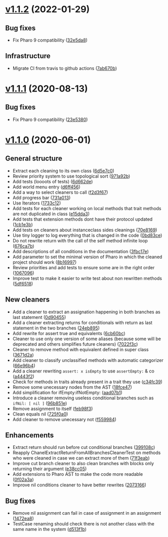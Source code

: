 <!--
git log --pretty="* %s ([%h](https://github.com/jecisc/Chanel/commit/%H))" v1.1.2...HEAD --grep="Merge pull" 
('Content' copyWithRegex: 'Merge pull request #[0-9]+ from [^/]+/[0-9]*' matchesReplacedWith: '') copyReplaceAll: '-' with: ' '
-->

# [v1.1.2](https://github.com/jecisc/TinyLogger/compare/v1.1.1...v1.1.2) (2022-01-29)

## Bug fixes

* Fix Pharo 9 compatibility ([32e5da8](https://github.com/jecisc/Chanel/commit/32e5da862f60f254d4153ad7303ec44bcd385778))

## Infrastructure


* Migrate CI from travis to github actions ([7ab670b](https://github.com/jecisc/Chanel/commit/7ab670bfa1099a42aa26dd9fafdf4efc1e68615e))

# [v1.1.1](https://github.com/jecisc/TinyLogger/compare/v1.1.0...v1.1.1) (2020-08-13)

## Bug fixes

* Fix Pharo 9 compatibility ([23e5380](https://github.com/jecisc/Chanel/commit/23e53808e0f10083f660bee1a1a615c9f765d837))

# [v1.1.0](https://github.com/jecisc/TinyLogger/compare/v1.0.0...v1.1.0) (2020-06-01)

## General structure

* Extract each cleaning to its own class ([6d5e7c0](https://github.com/jecisc/Chanel/commit/6d5e7c07266e2d9281e10be88b6cfde3b2faee53))
* Review priority system to use topological sort ([971a92b](https://github.com/jecisc/Chanel/commit/971a92bf1e6b1f5d2ca310f33148c1679c2911fd))
* Add tests (loooots of tests) ([6d662de](https://github.com/jecisc/Chanel/commit/6d662dea6e0f472603c79cf3fbc459119a86f8ab))
* Add world menu entry ([d6ff456](https://github.com/jecisc/Chanel/commit/d6ff456dea5eb3645f81c97c093f55c0a15ca211))
* Add a way to select cleaners to call ([f2d3f67](https://github.com/jecisc/Chanel/commit/f2d3f673c2a1077bfb6a97abe79ff76e7c5e8b00))
* Add progress bar ([731a013](https://github.com/jecisc/Chanel/commit/731a0131f3e2375df816be958962c375f65a3321))
* Use Iterators ([1733c12](https://github.com/jecisc/Chanel/commit/1733c128fecca04052305ae19d2d34d4051f81d6))
* Add tests for each cleaner working on local methods that trait methods are not duplicated in class ([e15dda3](https://github.com/jecisc/Chanel/commit/e15dda3e8ea6ca8fbd423b6ba03eb1673ffea543))
* Add tests that extension methods dont have their protocol updated ([1cb1e3b](https://github.com/jecisc/Chanel/commit/1cb1e3b8011cfd3c97dd296b260b13de2b8c6b22))
* Add tests on cleaners about instanceclass sides cleanings ([70e8169](https://github.com/jecisc/Chanel/commit/70e816906bd479c78dbcc735138b12b81c6c1cfb))
* Use tiny logger to log everything that is changed in the code ([0bd83ce](https://github.com/jecisc/Chanel/commit/0bd83ce0825d5bf04c2e8157a52ff13aeb2aef80))
* Do not rewrite return with the call of the self method infinite loop ([676ca7b](https://github.com/jecisc/Chanel/commit/676ca7b38a9758900c03c0dc4f3e1bbb33087940))
* Add descriptions of all conditions in the documentation ([3fbc17e](https://github.com/jecisc/Chanel/commit/3fbc17e2b0b61edc4a0edcb8d7bd8c62575e1146))
* Add parameter to set the minimal version of Pharo in which the cleaned project should work ([8b16997](https://github.com/jecisc/Chanel/commit/8b16997b292d4c8e6b6995b4886b8ea4d457d703))
* Review priorities and add tests to ensure some are in the right order ([1067096](https://github.com/jecisc/Chanel/commit/10670966950041cd215ac0a558a170e3f2badb6f))
* Improve test to make it easier to write test about non rewritten methods ([5df6518](https://github.com/jecisc/Chanel/commit/5df6518079444f3b0d8832328456210806172d7d))

## New cleaners

* Add a cleaner to extract an assignation happening in both branches as last statement ([0d90455](https://github.com/jecisc/Chanel/commit/0d904552b1e9c919292d7f23c5accff444f317af))
* Add a cleaner extracting returns for conditionals with return as last statement in the two branches ([24eb895](https://github.com/jecisc/Chanel/commit/24eb895e98e205d251252cea8bd658fad0540908))
* Add rewrite for assert true and equivalents ([6cb60bc](https://github.com/jecisc/Chanel/commit/6cb60bc151bfcbe766b6dfcb002bdf6e43f6b40d))
* Cleaner to use only one version of some aliases (because some will be deprecated and others simplifies future cleaners) ([7022f3c](https://github.com/jecisc/Chanel/commit/7022f3ceceffd96d8801c061137dfc8431e78517))
* Cleaner to remove method with equivalent defined in super class  ([3671d2a](https://github.com/jecisc/Chanel/commit/3671d2afd148e51f76a1fc05296cfaa787e8f150))
* Add cleaner to classify unclassified methods with automatic categorizer  ([66e96b4](https://github.com/jecisc/Chanel/commit/66e96b433499782d475aa3ba48f23e4d7a9025b7))
* Add a cleaner rewriting `assert: x isEmpty` to use `assertEmpty:` & co ([a4443f2](https://github.com/jecisc/Chanel/commit/a4443f24fc76d4c51780129c5d864668283739fb))
* Check for methods in traits already present in a trait they use ([c34fc39](https://github.com/jecisc/Chanel/commit/c34fc39cfd79acda7a2607ec0996016be6367ef2))
* Remove some unecessary nodes from the AST ([18fce47](https://github.com/jecisc/Chanel/commit/18fce47b1b28a52c9e7b5f6f3aecfb46d76b05a1))
* Add simplification for ifEmpty:ifNotEmpty: ([aad07b1](https://github.com/jecisc/Chanel/commit/aad07b15e48c17c36ebb3b6f71de3b402d89867e))
* Introduce a cleaner removing useless conditional branches such as `ifNil: [ nil ]` ([96b851e](https://github.com/jecisc/Chanel/commit/96b851e86bb6db8748260cb3c2bb57ad50885e79))
* Remove assignment to itself ([feb98f3](https://github.com/jecisc/Chanel/commit/feb98f3e03a713f08a9e56d2b2e138e53b7ae31d))
* Clean equals nil  ([725f0a0](https://github.com/jecisc/Chanel/commit/725f0a04a0f1ce6fe415d196207943b04a1f6c76))
* Add cleaner to remove unecessary not ([f559984](https://github.com/jecisc/Chanel/commit/f559984ab968b47e081853edc58bd0bd5818f9eb))

## Enhancements

* Extract return should run before cut conditional branches ([399108c](https://github.com/jecisc/Chanel/commit/399108c83767f065d2be6e4b5984ada406dd1c5e))
* Reapply ChanelExtractReturnFromAllBranchesCleanerTest on methods who were cleaned in case we can extract more of them ([71f3eab](https://github.com/jecisc/Chanel/commit/71f3eaba8c919f32a4ab31eefe01e2ca37f0681d))
* Improve cut branch cleaner to also clean branches with blocks only returning their argument ([e38cc05](https://github.com/jecisc/Chanel/commit/e38cc054a63c22f0a283d9234d90431c0dcf58c2))
* Add extensions to Pharo AST to make the code more readable ([0f02a3a](https://github.com/jecisc/Chanel/commit/0f02a3a58ddd34145d6d9ea5f798f2f07733e8ea))
* Improve nil conditions cleaner to have better rewrites ([2073166](https://github.com/jecisc/Chanel/commit/2073166b525b8819eefa435db97823995da39695))

## Bug fixes

* Remove nil assignment can fail in case of assignment in an assignment ([1472ea8](https://github.com/jecisc/Chanel/commit/1472ea82ce4bc074481d5f4c61ec491e2fe2369e))
* TestCase renaming should check there is not another class with the same name in the system ([d513f1b](https://github.com/jecisc/Chanel/commit/d513f1bdead979331cb30bd68a2aa66563d06106))

